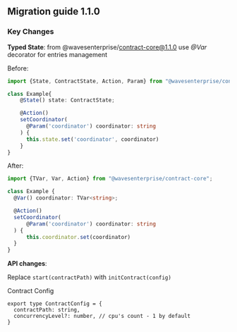 ## Migration guide 1.1.0

### Key Changes

**Typed State**: from @wavesenterprise/contract-core@1.1.0 use _@Var_ decorator for entries management

Before:
  ```typescript
import {State, ContractState, Action, Param} from "@wavesenterprise/contract-core";

class Example{
      @State() state: ContractState;
  
      @Action() 
      setCoordinator(
        @Param('coordinator') coordinator: string
      ) {
        this.state.set('coordinator', coordinator)
      }
}
```

After:
```typescript
import {TVar, Var, Action} from "@wavesenterprise/contract-core";

class Example {
  @Var() coordinator: TVar<string>;

  @Action()
  setCoordinator(
      @Param('coordinator') coordinator: string
  ) {
      this.coordinator.set(coordinator)
  }
}
```

**API changes**:

Replace `start(contractPath)` with `initContract(config)`

Contract Config 
```
export type ContractConfig = {
  contractPath: string,
  concurrencyLevel?: number, // cpu's count - 1 by default
}
```






    